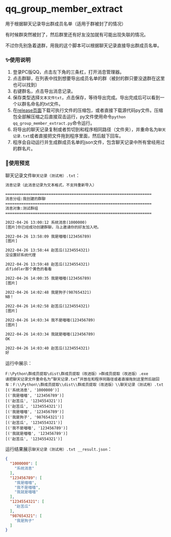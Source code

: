 # qq_group_member_extract
用于根据聊天记录导出群成员名单（适用于群被封了的情况）

有时候群突然被封了，然后群里还有好友没加就有可能出现失联的情况。

不过你先别急着退群，用我的这个脚本可以根据聊天记录直接导出群成员名单。


### ✨使用说明

1. 登录PC版QQ，点击左下角的三条杠，打开消息管理器。
2. 点击群聊，在列表中找到想要导出成员名单的群（被封的群只要没退群在这里也可以找到）
3. 右键群名，点击导出消息记录。
4. 保存类型选择`文本文件txt`，点击保存，等待导出完成。导出完成后可以看到一个以群名命名的txt文件。
5. 在[release页面](https://github.com/Zhaokugua/qq_group_member_extract/releases)下载可执行文件的压缩包，或者直接下载源代码py文件。压缩包全部解压缩之后直接双击运行，py文件使用命令`python qq_group_member_extract.py`命令运行。
6. 将导出的聊天记录复制或者剪切到和程序相同路径（文件夹），并重命名为`聊天记录.txt`或者直接把文件拖到程序里面，然后敲下回车。
7. 程序会自动运行并生成群成员名单的json文件，包含聊天记录中所有曾经用过的群名片。


### 🌈使用预览
聊天记录文件`聊天记录（测试用）.txt`：
```txt
消息记录（此消息记录为文本格式，不支持重新导入）

================================================================
消息分组:我创建的群聊
================================================================
消息对象:测试群组
================================================================

2022-04-26 13:00:12 系统消息(1000000)
[图片]你已经成功创建群聊，马上邀请你的好友加入吧。

2022-04-26 13:58:09 我是喵喵(123456789)
[图片]

2022-04-26 13:58:44 赵苦瓜(1234554321)
没设置好系统代理

2022-04-26 13:59:48 赵苦瓜(1234554321)
点fiddler那个黄色的看看

2022-04-26 14:00:35 我是喵喵(123456789)
[图片]

2022-04-26 14:02:48 我是狗子(987654321)
NB！

2022-04-26 14:02:58 赵苦瓜(1234554321)
[图片]

2022-04-26 14:03:34 我不是喵喵(123456789)
[图片]

2022-04-26 14:03:34 我就是喵喵(123456789)
OK

2022-04-26 14:03:40 赵苦瓜(1234554321)
好
```
运行中展示：
```shell
F:\Python\群成员提取\dist\群成员提取（改进版）>群成员提取（改进版）.exe 
请把聊天记录文件重命名为“聊天记录.txt”并放在和程序同路径或者直接拖到这里然后敲回车：F:\\Python\\群成员提取\\dist\\群成员提取（改进版）\\聊天记录（测试用）.txt
[('系统消息', '1000000')]
[('我是喵喵', '123456789')]
[('赵苦瓜', '1234554321')]
[('赵苦瓜', '1234554321')]
[('我是喵喵', '123456789')]
[('我是狗子', '987654321')]
[('赵苦瓜', '1234554321')]
[('我不是喵喵', '123456789')]
[('我就是喵喵', '123456789')]
[('赵苦瓜', '1234554321')]
```
运行结果展示`聊天记录（测试用）.txt __result.json`：
```json
{
  "1000000": [
    "系统消息"
  ],
  "123456789": [
    "我是喵喵",
    "我不是喵喵",
    "我就是喵喵"
  ],
  "1234554321": [
    "赵苦瓜"
  ],
  "987654321": [
    "我是狗子"
  ]
}
```

